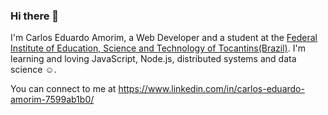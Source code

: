 
<!---

- 👋 Hi, I’m @carloseduardoamorim
- 👀 I’m interested in ...
- 🌱 I’m currently learning ...
- 💞️ I’m looking to collaborate on ...
- 📫 How to reach me ...

carloseduardoamorim/carloseduardoamorim is a ✨ special ✨ repository because its `README.md` (this file) appears on your GitHub profile.
You can click the Preview link to take a look at your changes.
--->


### Hi there 👋 
I'm Carlos Eduardo Amorim, a Web Developer and a student at the [Federal Institute of Education, Science and Technology of Tocantins(Brazil)](http://ifto.edu.br). I'm learning and loving JavaScript, Node.js, distributed systems and data science ☺️.

You can connect to me at https://www.linkedin.com/in/carlos-eduardo-amorim-7599ab1b0/
